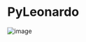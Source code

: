 # PyLeonardo

![image](https://github.com/swadhinbiswas/PyLeonardo/assets/107450069/1bcf338f-6c90-4ed0-b0b8-89347e563779)

